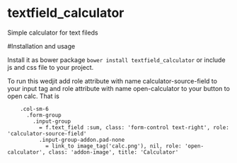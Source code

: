 # textfield_calculator
Simple calculator for text fileds

#Installation and usage

Install it as bower package
`bower install textfield_calculator` or include js and css file to your project.

To run this wedjit add role attribute with name calculator-source-field to your input tag and role attribute with name open-calculator to your button to open calc. That is

        .col-sm-6
          .form-group
            .input-group
              = f.text_field :sum, class: 'form-control text-right', role: 'calculator-source-field'
              .input-group-addon.pad-none
                = link_to image_tag('calc.png'), nil, role: 'open-calculator', class: 'addon-image', title: 'Calculator'
